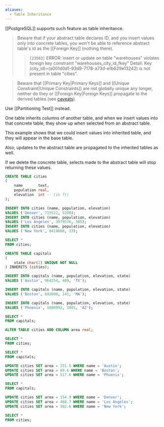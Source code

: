```yaml
---
aliases:
  - Table Inheritance
---
```

[[PostgreSQL]] supports such feature as table inheritance.

> Beware that if your abstract table declares ID, and you insert values only into concrete tables, you won't be able to reference abstract table's id as the [[Foreign Key]] (nothing there).
> 
> > `[23503]` ERROR: insert or update on table "warehouses" violates foreign key constraint "warehouses_city_id_fkey" 
> > Detail: Key (city_id)=(a001d0d1-93d9-7178-a73d-e1b629e13242) is not present in table "cities".

> Beware that [[Primary Key|Primary Keys]] and [[Unique Constraint|Unique Constraints]] are not globally unique any longer, neither do they or  [[Foreign Key|Foreign Keys]]  propagate to the derived tables (see [caveats](https://www.postgresql.org/docs/current/ddl-inherit.html#DDL-INHERIT-CAVEATS)).

Use [[Partitioning Test]] instead.

One table inherits columns of another table, and when we insert values into that concrete table, they show up when selected from an abstract table.

This example shows that we could insert values into inherited table, and they will appear in the base table.

Also, updates to the abstract table are propagated to the inherited tables as well.

If we delete the concrete table, selects made to the abstract table will stop returning these values.

```sql
CREATE TABLE cities
(
    name       text,
    population real,
    elevation  int -- (in ft)
);

INSERT INTO cities (name, population, elevation)
VALUES ('Denver', 715522, 5280);
INSERT INTO cities (name, population, elevation)
VALUES ('Los Angeles', 3979576, 305);
INSERT INTO cities (name, population, elevation)
VALUES ('New York', 8419600, 33);

SELECT *
FROM cities;

CREATE TABLE capitals
(
    state char(2) UNIQUE NOT NULL
) INHERITS (cities);

INSERT INTO capitals (name, population, elevation, state)
VALUES ('Austin', 964254, 489, 'TX');

INSERT INTO capitals (name, population, elevation, state)
VALUES ('Boston', 692600, 141, 'MA');

INSERT INTO capitals (name, population, elevation, state)
VALUES ('Phoenix', 1680992, 1085, 'AZ');

SELECT *
FROM capitals;

ALTER TABLE cities ADD COLUMN area real;

SELECT *
FROM cities;

SELECT *
FROM capitals;

UPDATE cities SET area = 251.5 WHERE name = 'Austin';
UPDATE cities SET area = 89.6 WHERE name = 'Boston';
UPDATE cities SET area = 517.6 WHERE name = 'Phoenix';

SELECT *
FROM capitals;

UPDATE cities SET area = 154.9 WHERE name = 'Denver';
UPDATE cities SET area = 468.7 WHERE name = 'Los Angeles';
UPDATE cities SET area = 302.6 WHERE name = 'New York';

SELECT *
FROM cities;
```